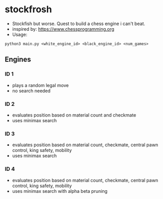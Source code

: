 # stockfrosh
- Stockfish but worse. Quest to build a chess engine i can't beat.
- inspired by: https://www.chessprogramming.org
- Usage:
```
python3 main.py <white_engine_id> <black_engine_id> <num_games>
```

## Engines

### ID 1
 - plays a random legal move
 - no search needed

### ID 2
 - evaluates position based on material count and checkmate
 - uses minimax search

### ID 3 
 - evaluates position based on material count, checkmate,  central pawn control, king safety, mobility 
 - uses minimax search

### ID 4
 - evaluates position based on material count, checkmate,  central pawn control, king safety, mobility 
 - uses minimax search with alpha beta pruning

